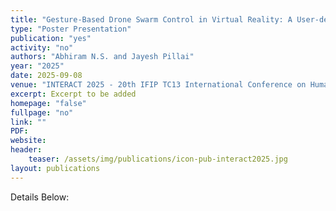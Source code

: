 ```yaml
---
title: "Gesture-Based Drone Swarm Control in Virtual Reality: A User-defined Gesture Library and Prototype"
type: "Poster Presentation"
publication: "yes"
activity: "no"
authors: "Abhiram N.S. and Jayesh Pillai"
year: "2025"
date: 2025-09-08
venue: "INTERACT 2025 - 20th IFIP TC13 International Conference on Human-Computer Interaction, Belo Horizonte, Brazil"
excerpt: Excerpt to be added
homepage: "false"
fullpage: "no"
link: ""
PDF: 
website:
header:
    teaser: /assets/img/publications/icon-pub-interact2025.jpg
layout: publications   
---
```


Details Below:

